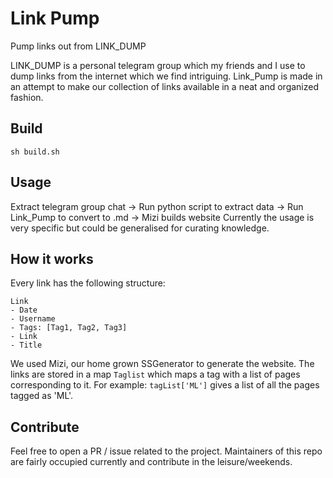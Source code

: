 # Link Pump
Pump links out from LINK_DUMP

LINK_DUMP is a personal telegram group which my friends and I use to dump links from the internet which we find intriguing.
Link_Pump is made in an attempt to make our collection of links available in a neat and organized fashion.

## Build
`sh build.sh`

## Usage
Extract telegram group chat -> Run python script to extract data -> Run Link_Pump to convert to .md -> Mizi builds website
Currently the usage is very specific but could be generalised for curating knowledge. 

## How it works
Every link has the following structure:
```
Link
- Date
- Username
- Tags: [Tag1, Tag2, Tag3]
- Link
- Title
```
We used Mizi, our home grown SSGenerator to generate the website.
The links are stored in a map `Taglist` which maps a tag with a list of pages corresponding to it. For example: `tagList['ML']` gives a list of all the pages tagged as 'ML'.

## Contribute
Feel free to open a PR / issue related to the project. Maintainers of this repo are fairly occupied currently and contribute in the leisure/weekends.
